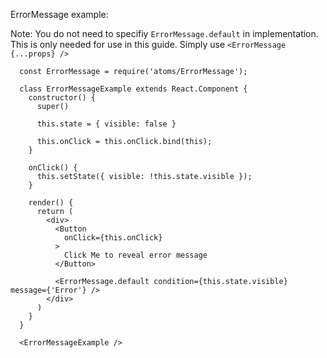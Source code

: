 ErrorMessage example:

Note: You do not need to specifiy `ErrorMessage.default` in implementation. This is only needed for use in this guide.
Simply use `<ErrorMessage {...props} />`

```example
  const ErrorMessage = require('atoms/ErrorMessage');

  class ErrorMessageExample extends React.Component {
    constructor() {
      super()

      this.state = { visible: false }

      this.onClick = this.onClick.bind(this);
    }

    onClick() {
      this.setState({ visible: !this.state.visible });
    }

    render() {
      return (
        <div>
          <Button
            onClick={this.onClick}
          >
            Click Me to reveal error message
          </Button>

          <ErrorMessage.default condition={this.state.visible} message={'Error'} />
        </div>
      )
    }
  }

  <ErrorMessageExample />
```
